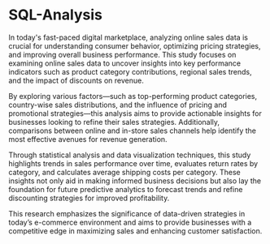 # SQL-Analysis
In today's fast-paced digital marketplace, analyzing online sales data is crucial for understanding consumer behavior, optimizing pricing strategies, and improving overall business performance. This study focuses on examining online sales data to uncover insights into key performance indicators such as product category contributions, regional sales trends, and the impact of discounts on revenue.

By exploring various factors—such as top-performing product categories, country-wise sales distributions, and the influence of pricing and promotional strategies—this analysis aims to provide actionable insights for businesses looking to refine their sales strategies. Additionally, comparisons between online and in-store sales channels help identify the most effective avenues for revenue generation.

Through statistical analysis and data visualization techniques, this study highlights trends in sales performance over time, evaluates return rates by category, and calculates average shipping costs per category. These insights not only aid in making informed business decisions but also lay the foundation for future predictive analytics to forecast trends and refine discounting strategies for improved profitability.

This research emphasizes the significance of data-driven strategies in today’s e-commerce environment and aims to provide businesses with a competitive edge in maximizing sales and enhancing customer satisfaction.
